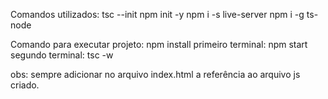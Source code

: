 Comandos utilizados:
    tsc --init
    npm init -y
    npm i -s live-server
    npm i -g ts-node


Comando para executar projeto:
    npm install
    primeiro terminal: npm start
    segundo terminal: tsc -w


obs: sempre adicionar no arquivo index.html a referência ao arquivo js criado.